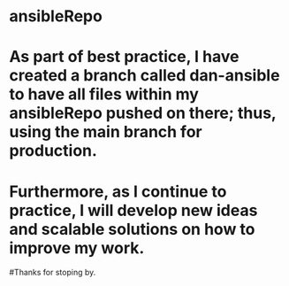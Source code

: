 # ansibleRepo

# As part of best practice, I have created a branch called dan-ansible to have all files within my ansibleRepo pushed on there; thus, using the main branch for production. 

# Furthermore, as I continue to practice, I will develop new ideas and scalable solutions on how to improve my work.

#Thanks for stoping by. 
